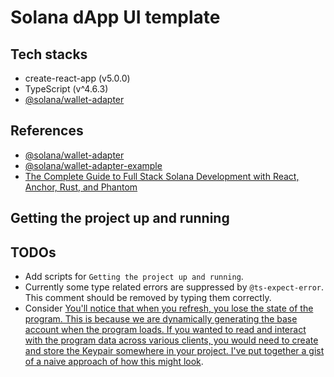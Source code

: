 # Solana dApp UI template

## Tech stacks
- create-react-app (v5.0.0)
- TypeScript (v^4.6.3)
- [@solana/wallet-adapter](https://github.com/solana-labs/wallet-adapter)

## References
- [@solana/wallet-adapter](https://github.com/solana-labs/wallet-adapter)
- [@solana/wallet-adapter-example](https://github.com/solana-labs/wallet-adapter/tree/master/packages/starter/example)
- [The Complete Guide to Full Stack Solana Development with React, Anchor, Rust, and Phantom](https://dev.to/edge-and-node/the-complete-guide-to-full-stack-solana-development-with-react-anchor-rust-and-phantom-3291)

## Getting the project up and running

## TODOs
- Add scripts for `Getting the project up and running`.
- Currently some type related errors are suppressed by `@ts-expect-error`. This comment should be removed by typing them correctly.
- Consider [You'll notice that when you refresh, you lose the state of the program. This is because we are dynamically generating the base account when the program loads. If you wanted to read and interact with the program data across various clients, you would need to create and store the Keypair somewhere in your project. I've put together a gist of a naive approach of how this might look](https://gist.github.com/dabit3/7cbd18b8bc4b495c4831f8674902eb42).
